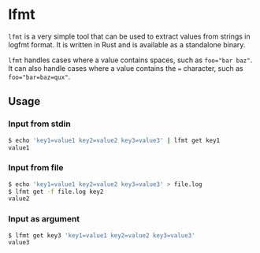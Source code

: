 # lfmt

`lfmt` is a very simple tool that can be used to extract values from strings in logfmt format. It is written in Rust and is available as a standalone binary.

`lfmt` handles cases where a value contains spaces, such as `foo="bar baz"`. It can also handle cases where a value contains the `=` character, such as `foo="bar=baz=qux"`.

## Usage

### Input from stdin

```sh
$ echo 'key1=value1 key2=value2 key3=value3' | lfmt get key1
value1
```

### Input from file 

```sh
$ echo 'key1=value1 key2=value2 key3=value3' > file.log 
$ lfmt get -f file.log key2
value2
```

### Input as argument 

```sh
$ lfmt get key3 'key1=value1 key2=value2 key3=value3'
value3
```
